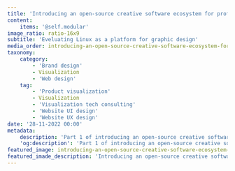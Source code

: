 ```yaml
---
title: 'Introducing an open-source creative software ecosystem for professional graphic design on Linux – Part 1'
content:
    items: '@self.modular'
image_ratio: ratio-16x9
subtitle: 'Eveluating Linux as a platform for graphic design'
media_order: introducing-an-open-source-creative-software-ecosystem-for-professional-graphic-design-on-linux-part-1-1.jpg
taxonomy:
    category:
        - 'Brand design'
        - Visualization
        - 'Web design'
    tag:
        - 'Product visualization'
        - Visualization
        - 'Visualization tech consulting'
        - 'Website UI design'
        - 'Website UX design'
date: '28-11-2022 00:00'
metadata:
    description: 'Part 1 of introducing an open-source creative software ecosystem for professional graphic design on Linux - eveluating Linux as a platform for graphic design.'
    'og:description': 'Part 1 of introducing an open-source creative software ecosystem for professional graphic design on Linux - eveluating Linux as a platform for graphic design.'
featured_image: introducing-an-open-source-creative-software-ecosystem-for-professional-graphic-design-on-linux-part-1-1.jpg
featured_imade_description: 'Introducing an open-source creative software ecosystem for professional graphic design on Linux – Part 1'
---
```


